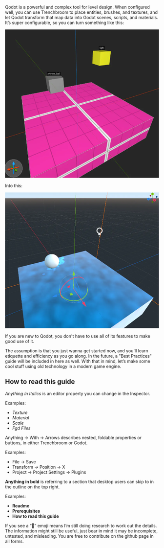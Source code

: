 Qodot is a powerful and complex tool for level design. When configured well, you can use Trenchbroom to place entities, brushes, and textures, and let Qodot transform that map data into Godot scenes, scripts, and materials. It’s super configurable, so you can turn something like this:

![](images/intro-trench.png)

Into this:

![](images/intro-qodot.png)

If you are new to Qodot, you don't have to use all of its features to make good use of it.

The assumption is that you just wanna get started now, and you'll learn etiquette and efficiency as you go along. In the future, a "Best Practices" guide will be included in here as well. With that in mind, let’s make some cool stuff using old technology in a modern game engine.

## How to read this guide
_Anything In Italics_ is an editor property you can change in the Inspector.

Examples:
-   _Texture_
-   _Material_
-   _Scale_
-   _Fgd Files_

Anything → With → Arrows describes nested, foldable properties or buttons, in either Trenchbroom or Godot.

Examples:
-   File → Save
-   Transform → Position → X
-   Project → Project Settings → Plugins

**Anything in bold** is referring to a section that desktop users can skip to in the outline on the top right.

Examples:
-   **Readme**
-   **Prerequisites**
-   **How to read this guide**

If you see a “🚧” emoji means I’m still doing research to work out the details. The information might still be useful, just bear in mind it may be incomplete, untested, and misleading. You are free to contribute on the github page in all forms.